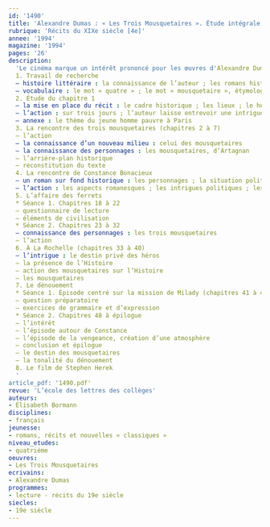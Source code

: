 ```yaml
---
id: '1490'
title: 'Alexandre Dumas : « Les Trois Mousquetaires ». Étude intégrale '
rubrique: 'Récits du XIXe siècle [4e]'
annee: '1994'
magazine: '1994'
pages: '26'
description: 
  'Le cinéma marque un intérêt prononcé pour les œuvres d'Alexandre Dumas père. Cet engouement peut être mis à profit pour faire découvrir « Les Trois Mousquetaires », classique du roman de cape et d'épée mondialement connu. Cette étude est réalisée à partir de l'édition de l'École des loisirs, dans la collection « Classiques abrégés ».
  1. Travail de recherche
  – histoire littéraire : la connaissance de l’auteur ; les romans historiques
  – vocabulaire : le mot « quatre » ; le mot « mousquetaire », étymologie et histoire
  2. Étude du chapitre 1
  – la mise en place du récit : le cadre historique ; les lieux ; le héros, d’Artagnan ; la mentalité
  – l’action : sur trois jours ; l’auteur laisse entrevoir une intrigue secondaire
  – annexe : le thème du jeune homme pauvre à Paris
  3. La rencontre des trois mousquetaires (chapitres 2 à 7)
  – l’action
  – la connaissance d’un nouveau milieu : celui des mousquetaires
  – la connaissance des personnages : les mousquetaires, d’Artagnan
  – l’arrière-plan historique
  – reconstitution du texte
  4. La rencontre de Constance Bonacieux
  – un roman sur fond historique : les personnages ; la situation politique
  – l’action : les aspects romanesques ; les intrigues politiques ; les intrigues amoureuses
  5. L’affaire des ferrets
  * Séance 1. Chapitres 18 à 22 
  – questionnaire de lecture
  – éléments de civilisation
  * Séance 2. Chapitres 23 à 32
  – connaissance des personnages : les trois mousquetaires
  – l’action
  6. À La Rochelle (chapitres 33 à 40)
  – l’intrigue : le destin privé des héros
  – la présence de l’Histoire
  – action des mousquetaires sur l’Histoire
  – les mousquetaires
  7. Le dénouement
  * Séance 1. Épisode centré sur la mission de Milady (chapitres 41 à 47) 
  – question préparatoire
  – exercices de grammaire et d’expression
  * Séance 2. Chapitres 48 à épilogue
  – l’intérêt
  – l’épisode autour de Constance
  – l’épisode de la vengeance, création d’une atmosphère
  – conclusion et épilogue
  – le destin des mousquetaires
  – la tonalité du dénouement
  8. Le film de Stephen Herek
  '
article_pdf: '1490.pdf'
revue: 'L’école des lettres des collèges'
auteurs:
- Élisabeth Bormann
disciplines:
- français
jeunesse:
- romans, récits et nouvelles « classiques »
niveau_etudes:
- quatrième
oeuvres:
- Les Trois Mousquetaires
ecrivains:
- Alexandre Dumas
programmes:
- lecture - récits du 19e siècle
siecles:
- 19e siècle
---
```

